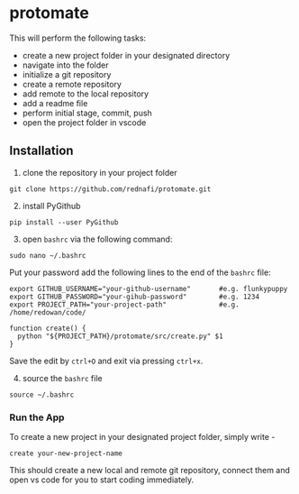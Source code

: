 # protomate
This will perform the following tasks:

* create a new project folder in your designated directory 
* navigate into the folder  
* initialize a git repository
* create a remote repository
* add remote to the local repository 
* add a readme file 
* perform initial stage, commit, push 
* open the project folder in vscode


## Installation

1. clone the repository in your project folder

```
git clone https://github.com/rednafi/protomate.git
```

2. install PyGithub

```
pip install --user PyGithub
```

3. open ```bashrc``` via the following command:

```
sudo nano ~/.bashrc
```
Put your password add the following lines to the end of the ```bashrc``` file:

```
export GITHUB_USERNAME="your-github-username"       #e.g. flunkypuppy
export GITHUB_PASSWORD="your-gihub-password"        #e.g. 1234
export PROJECT_PATH="your-project-path"             #e.g. /home/redowan/code/

function create() {
  python "${PROJECT_PATH}/protomate/src/create.py" $1
}

```

Save the edit by ```ctrl+O``` and exit via pressing ```ctrl+x```.

4. source the ```bashrc``` file 

```
source ~/.bashrc

```

### Run the App

To create a new project in your designated project folder, simply write -

```
create your-new-project-name

```

This should create a new local and remote git repository, connect them and open vs code for you to start coding immediately.

